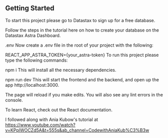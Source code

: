 ## Getting Started

To start this project please go to Datastax to sign up for a free database.

Follow the steps in the tutorial here on how to create your database on the Datastax Astra Dashboard.

.env
Now create a .env file in the root of your project with the following:

REACT_APP_ASTRA_TOKEN={your_astra-token}
To run this project please type the following commands:

npm i
This will install all the necessary dependencies.

npm run dev
This will start the frontend and the backend, and open up the app http://localhost:3000.

The page will reload if you make edits.
You will also see any lint errors in the console.

To learn React, check out the React documentation.

I followed along with Ania Kubow's tutorial at https://www.youtube.com/watch?v=KPplWOCZd5A&t=555s&ab_channel=CodewithAniaKub%C3%B3w
